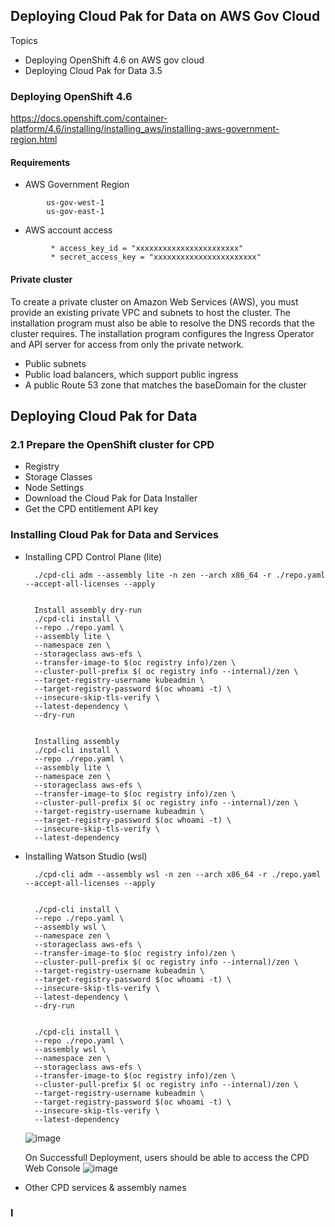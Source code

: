 ## Deploying Cloud Pak for Data on AWS Gov Cloud

Topics

- Deploying OpenShift 4.6 on AWS gov cloud
- Deploying Cloud Pak for Data 3.5

### Deploying OpenShift 4.6
https://docs.openshift.com/container-platform/4.6/installing/installing_aws/installing-aws-government-region.html

#### Requirements

* AWS Government Region
```
        us-gov-west-1
        us-gov-east-1
```
* AWS account access
```
         * access_key_id = "xxxxxxxxxxxxxxxxxxxxxxx"
         * secret_access_key = "xxxxxxxxxxxxxxxxxxxxxxx"
```
#### Private cluster
 
To create a private cluster on Amazon Web Services (AWS), you must provide an existing private VPC and subnets to host the cluster. The installation program must also be able to resolve the DNS records that the cluster requires. The installation program configures the Ingress Operator and API server for access from only the private network.

- Public subnets
- Public load balancers, which support public ingress
- A public Route 53 zone that matches the baseDomain for the cluster
        



## Deploying Cloud Pak for Data

###  2.1 Prepare the OpenShift cluster for CPD
*   Registry
*   Storage Classes
*   Node Settings
*   Download the Cloud Pak for Data Installer
*   Get the CPD entitlement API key


### Installing Cloud Pak for Data and Services


* Installing CPD Control Plane (lite)

        
        ./cpd-cli adm --assembly lite -n zen --arch x86_64 -r ./repo.yaml --accept-all-licenses --apply


        Install assembly dry-run
        ./cpd-cli install \
        --repo ./repo.yaml \
        --assembly lite \
        --namespace zen \
        --storageclass aws-efs \
        --transfer-image-to $(oc registry info)/zen \
        --cluster-pull-prefix $( oc registry info --internal)/zen \
        --target-registry-username kubeadmin \
        --target-registry-password $(oc whoami -t) \
        --insecure-skip-tls-verify \
        --latest-dependency \
        --dry-run


        Installing assembly
        ./cpd-cli install \
        --repo ./repo.yaml \
        --assembly lite \
        --namespace zen \
        --storageclass aws-efs \
        --transfer-image-to $(oc registry info)/zen \
        --cluster-pull-prefix $( oc registry info --internal)/zen \
        --target-registry-username kubeadmin \
        --target-registry-password $(oc whoami -t) \
        --insecure-skip-tls-verify \
        --latest-dependency 


* Installing Watson Studio (wsl)

        ./cpd-cli adm --assembly wsl -n zen --arch x86_64 -r ./repo.yaml --accept-all-licenses --apply


        ./cpd-cli install \
        --repo ./repo.yaml \
        --assembly wsl \
        --namespace zen \
        --storageclass aws-efs \
        --transfer-image-to $(oc registry info)/zen \
        --cluster-pull-prefix $( oc registry info --internal)/zen \
        --target-registry-username kubeadmin \
        --target-registry-password $(oc whoami -t) \
        --insecure-skip-tls-verify \
        --latest-dependency \
        --dry-run


        ./cpd-cli install \
        --repo ./repo.yaml \
        --assembly wsl \
        --namespace zen \
        --storageclass aws-efs \
        --transfer-image-to $(oc registry info)/zen \
        --cluster-pull-prefix $( oc registry info --internal)/zen \
        --target-registry-username kubeadmin \
        --target-registry-password $(oc whoami -t) \
        --insecure-skip-tls-verify \
        --latest-dependency 

   ![image](https://user-images.githubusercontent.com/26153008/113579340-c8941a80-95e9-11eb-9366-fbf81f467f47.png)
   
   On Successfull Deployment, users should be able to access the CPD Web Console
   ![image](https://user-images.githubusercontent.com/26153008/113579721-4f48f780-95ea-11eb-914e-e4eeb388263b.png)


* Other CPD services & assembly names




### I

